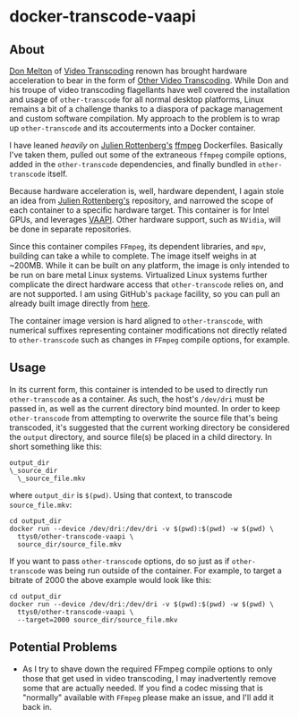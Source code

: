 # docker-transcode-vaapi

## About


[Don Melton](http://donmelton.com/) of [Video Transcoding](https://github.com/donmelton/video_transcoding) renown
has brought hardware acceleration to bear in the form of [Other Video Transcoding](https://github.com/donmelton/other_video_transcoding). While Don and his troupe of video transcoding flagellants have well
covered the installation and usage of `other-transcode` for all normal desktop platforms, Linux remains a bit
of a challenge thanks to a diaspora of package management and custom software compilation. My approach to the
problem is to wrap up `other-transcode` and its accouterments into a Docker container.

I have leaned _heavily_ on [Julien Rottenberg's](https://github.com/jrottenberg) [ffmpeg](https://github.com/jrottenberg/ffmpeg) Dockerfiles. Basically I've taken them, pulled out some of the extraneous `ffmpeg`
compile options, added in the `other-transcode` dependencies, and finally bundled in `other-transcode` itself.


Because hardware acceleration is, well, hardware dependent, I again stole an idea from [Julien Rottenberg's](https://github.com/jrottenberg)
repository, and narrowed the scope of each container to a specific hardware target. This container is for Intel
GPUs, and leverages [VAAPI](https://en.wikipedia.org/wiki/Video_Acceleration_API). Other hardware support, such
as `NVidia`, will be done in separate repositories.

Since this container compiles `FFmpeg`, its dependent libraries, and `mpv`, building can take a while to complete.
The image itself weighs in at ~200MB. While it can be built on any platform, the image is only intended to be run
on bare metal Linux systems. Virtualized Linux systems further complicate the direct hardware access that
`other-transcode` relies on, and are not supported. I am using GitHub's `package` facility, so you can
pull an already built image directly from [here](https://github.com/ttyS0/docker-transcode-vaapi/packages/104690).

The container image version is hard aligned to `other-transcode`, with numerical suffixes representing container
modifications not directly related to `other-transcode` such as changes in `FFmpeg` compile options, for example.


## Usage

In its current form, this container is intended to be used to directly run `other-transcode` as a container.
As such, the host's `/dev/dri` must be passed in, as well as the current directory bind mounted. In order to
keep `other-transcode` from attempting to overwrite the source file that's being transcoded, it's suggested
that the current working directory be considered the `output` directory, and source file(s) be placed in a
child directory. In short something like this:

```
output_dir
\_source_dir
  \_source_file.mkv
```

where `output_dir` is `$(pwd)`. Using that context, to transcode `source_file.mkv`:

```
cd output_dir
docker run --device /dev/dri:/dev/dri -v $(pwd):$(pwd) -w $(pwd) \ 
  ttys0/other-transcode-vaapi \
  source_dir/source_file.mkv
```

If you want to pass `other-transcode` options, do so just as if `other-transcode` was being run outside of the
container. For example, to target a bitrate of 2000 the above example would look like this:

```
cd output_dir
docker run --device /dev/dri:/dev/dri -v $(pwd):$(pwd) -w $(pwd) \
  ttys0/other-transcode-vaapi \
  --target=2000 source_dir/source_file.mkv
```

## Potential Problems

* As I try to shave down the required FFmpeg compile options to only those that get used in video transcoding, I  may inadvertently remove some that are actually needed. If you find a codec missing that is "normally" available with `FFmpeg` please make an issue, and I'll add it back in.
